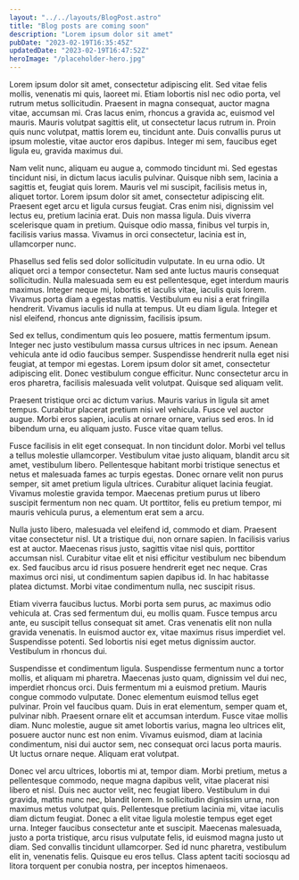 ```yaml
---
layout: "../../layouts/BlogPost.astro"
title: "Blog posts are coming soon"
description: "Lorem ipsum dolor sit amet"
pubDate: "2023-02-19T16:35:45Z"
updatedDate: "2023-02-19T16:47:52Z"
heroImage: "/placeholder-hero.jpg"
---
```


Lorem ipsum dolor sit amet, consectetur adipiscing elit. Sed vitae felis mollis, venenatis mi quis, laoreet mi. Etiam lobortis nisl nec odio porta, vel rutrum metus sollicitudin. Praesent in magna consequat, auctor magna vitae, accumsan mi. Cras lacus enim, rhoncus a gravida ac, euismod vel mauris. Mauris volutpat sagittis elit, ut consectetur lacus rutrum in. Proin quis nunc volutpat, mattis lorem eu, tincidunt ante. Duis convallis purus ut ipsum molestie, vitae auctor eros dapibus. Integer mi sem, faucibus eget ligula eu, gravida maximus dui.

Nam velit nunc, aliquam eu augue a, commodo tincidunt mi. Sed egestas tincidunt nisi, in dictum lacus iaculis pulvinar. Quisque nibh sem, lacinia a sagittis et, feugiat quis lorem. Mauris vel mi suscipit, facilisis metus in, aliquet tortor. Lorem ipsum dolor sit amet, consectetur adipiscing elit. Praesent eget arcu et ligula cursus feugiat. Cras enim nisi, dignissim vel lectus eu, pretium lacinia erat. Duis non massa ligula. Duis viverra scelerisque quam in pretium. Quisque odio massa, finibus vel turpis in, facilisis varius massa. Vivamus in orci consectetur, lacinia est in, ullamcorper nunc.

Phasellus sed felis sed dolor sollicitudin vulputate. In eu urna odio. Ut aliquet orci a tempor consectetur. Nam sed ante luctus mauris consequat sollicitudin. Nulla malesuada sem eu est pellentesque, eget interdum mauris maximus. Integer neque mi, lobortis et iaculis vitae, iaculis quis lorem. Vivamus porta diam a egestas mattis. Vestibulum eu nisi a erat fringilla hendrerit. Vivamus iaculis id nulla at tempus. Ut eu diam ligula. Integer et nisl eleifend, rhoncus ante dignissim, facilisis ipsum.

Sed ex tellus, condimentum quis leo posuere, mattis fermentum ipsum. Integer nec justo vestibulum massa cursus ultrices in nec ipsum. Aenean vehicula ante id odio faucibus semper. Suspendisse hendrerit nulla eget nisi feugiat, at tempor mi egestas. Lorem ipsum dolor sit amet, consectetur adipiscing elit. Donec vestibulum congue efficitur. Nunc consectetur arcu in eros pharetra, facilisis malesuada velit volutpat. Quisque sed aliquam velit.

Praesent tristique orci ac dictum varius. Mauris varius in ligula sit amet tempus. Curabitur placerat pretium nisi vel vehicula. Fusce vel auctor augue. Morbi eros sapien, iaculis at ornare ornare, varius sed eros. In id bibendum urna, eu aliquam justo. Fusce vitae quam tellus.

Fusce facilisis in elit eget consequat. In non tincidunt dolor. Morbi vel tellus a tellus molestie ullamcorper. Vestibulum vitae justo aliquam, blandit arcu sit amet, vestibulum libero. Pellentesque habitant morbi tristique senectus et netus et malesuada fames ac turpis egestas. Donec ornare velit non purus semper, sit amet pretium ligula ultrices. Curabitur aliquet lacinia feugiat. Vivamus molestie gravida tempor. Maecenas pretium purus ut libero suscipit fermentum non nec quam. Ut porttitor, felis eu pretium tempor, mi mauris vehicula purus, a elementum erat sem a arcu.

Nulla justo libero, malesuada vel eleifend id, commodo et diam. Praesent vitae consectetur nisl. Ut a tristique dui, non ornare sapien. In facilisis varius est at auctor. Maecenas risus justo, sagittis vitae nisl quis, porttitor accumsan nisl. Curabitur vitae elit et nisi efficitur vestibulum nec bibendum ex. Sed faucibus arcu id risus posuere hendrerit eget nec neque. Cras maximus orci nisi, ut condimentum sapien dapibus id. In hac habitasse platea dictumst. Morbi vitae condimentum nulla, nec suscipit risus.

Etiam viverra faucibus luctus. Morbi porta sem purus, ac maximus odio vehicula at. Cras sed fermentum dui, eu mollis quam. Fusce tempus arcu ante, eu suscipit tellus consequat sit amet. Cras venenatis elit non nulla gravida venenatis. In euismod auctor ex, vitae maximus risus imperdiet vel. Suspendisse potenti. Sed lobortis nisi eget metus dignissim auctor. Vestibulum in rhoncus dui.

Suspendisse et condimentum ligula. Suspendisse fermentum nunc a tortor mollis, et aliquam mi pharetra. Maecenas justo quam, dignissim vel dui nec, imperdiet rhoncus orci. Duis fermentum mi a euismod pretium. Mauris congue commodo vulputate. Donec elementum euismod tellus eget pulvinar. Proin vel faucibus quam. Duis in erat elementum, semper quam et, pulvinar nibh. Praesent ornare elit et accumsan interdum. Fusce vitae mollis diam. Nunc molestie, augue sit amet lobortis varius, magna leo ultrices elit, posuere auctor nunc est non enim. Vivamus euismod, diam at lacinia condimentum, nisi dui auctor sem, nec consequat orci lacus porta mauris. Ut luctus ornare neque. Aliquam erat volutpat.

Donec vel arcu ultrices, lobortis mi at, tempor diam. Morbi pretium, metus a pellentesque commodo, neque magna dapibus velit, vitae placerat nisi libero et nisl. Duis nec auctor velit, nec feugiat libero. Vestibulum in dui gravida, mattis nunc nec, blandit lorem. In sollicitudin dignissim urna, non maximus metus volutpat quis. Pellentesque pretium lacinia mi, vitae iaculis diam dictum feugiat. Donec a elit vitae ligula molestie tempus eget eget urna. Integer faucibus consectetur ante et suscipit. Maecenas malesuada, justo a porta tristique, arcu risus vulputate felis, id euismod magna justo ut diam. Sed convallis tincidunt ullamcorper. Sed id nunc pharetra, vestibulum elit in, venenatis felis. Quisque eu eros tellus. Class aptent taciti sociosqu ad litora torquent per conubia nostra, per inceptos himenaeos.
